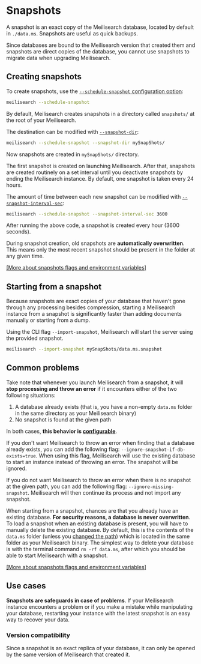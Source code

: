 # Snapshots

A snapshot is an exact copy of the Meilisearch database, located by default in `./data.ms`. Snapshots are useful as quick backups.

Since databases are bound to the Meilisearch version that created them and snapshots are direct copies of the database, you cannot use snapshots to migrate data when upgrading Meilisearch.

## Creating snapshots

To create snapshots, use the [`--schedule-snapshot` configuration option](/learn/configuration/instance_options.md#schedule-snapshot-creation):

```bash
meilisearch --schedule-snapshot
```

By default, Meilisearch creates snapshots in a directory called `snapshots/` at the root of your Meilisearch.

The destination can be modified with [`--snapshot-dir`](/learn/configuration/instance_options.md#snapshot-destination):

```bash
meilisearch --schedule-snapshot --snapshot-dir mySnapShots/
```

Now snapshots are created in `mySnapShots/` directory.

The first snapshot is created on launching Meilisearch. After that, snapshots are created routinely on a set interval until you deactivate snapshots by ending the Meilisearch instance. By default, one snapshot is taken every 24 hours.

The amount of time between each new snapshot can be modified with [`--snapshot-interval-sec`](/learn/configuration/instance_options.md#snapshot-interval):

```bash
meilisearch --schedule-snapshot --snapshot-interval-sec 3600
```

After running the above code, a snapshot is created every hour (3600 seconds).

During snapshot creation, old snapshots are **automatically overwritten**. This means only the most recent snapshot should be present in the folder at any given time.

[[More about snapshots flags and environment variables]](/learn/configuration/instance_options.md#schedule-snapshot-creation)

## Starting from a snapshot

Because snapshots are exact copies of your database that haven't gone through any processing besides compression, starting a Meilisearch instance from a snapshot is significantly faster than adding documents manually or starting from a dump.

Using the CLI flag `--import-snapshot`, Meilisearch will start the server using the provided snapshot.

```bash
meilisearch --import-snapshot mySnapShots/data.ms.snapshot
```

## Common problems

Take note that whenever you launch Meilisearch from a snapshot, it will **stop processing and throw an error** if it encounters either of the two following situations:

1. A database already exists (that is, you have a non-empty `data.ms` folder in the same directory as your Meilisearch binary)
2. No snapshot is found at the given path

In both cases, **this behavior is [configurable](/learn/configuration/instance_options.md#ignore-missing-snapshot)**.

If you don't want Meilisearch to throw an error when finding that a database already exists, you can add the following flag: `--ignore-snapshot-if-db-exists=true`. When using this flag, Meilisearch will use the existing database to start an instance instead of throwing an error. The snapshot will be ignored.

If you do not want Meilisearch to throw an error when there is no snapshot at the given path, you can add the following flag: `--ignore-missing-snapshot`. Meilisearch will then continue its process and not import any snapshot.

When starting from a snapshot, chances are that you already have an existing database. **For security reasons, a database is never overwritten**. To load a snapshot when an existing database is present, you will have to manually delete the existing database. By default, this is the contents of the `data.ms` folder (unless you [changed the path](/learn/configuration/instance_options.md#database-path)) which is located in the same folder as your Meilisearch binary.
The simplest way to delete your database is with the terminal command `rm -rf data.ms`, after which you should be able to start Meilisearch with a snapshot.

[[More about snapshots flags and environment variables]](/learn/configuration/instance_options.md#schedule-snapshot-creation)

## Use cases

**Snapshots are safeguards in case of problems**. If your Meilisearch instance encounters a problem or if you make a mistake while manipulating your database, restarting your instance with the latest snapshot is an easy way to recover your data.

### Version compatibility

Since a snapshot is an exact replica of your database, it can only be opened by the same version of Meilisearch that created it.
